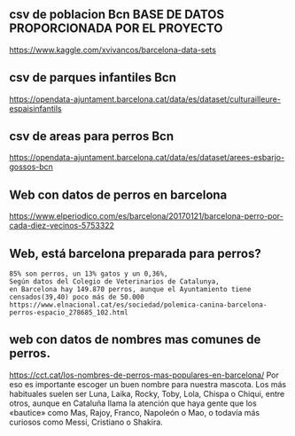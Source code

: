 ## csv de poblacion Bcn BASE DE DATOS PROPORCIONADA POR EL PROYECTO
https://www.kaggle.com/xvivancos/barcelona-data-sets

## csv de parques infantiles Bcn
https://opendata-ajuntament.barcelona.cat/data/es/dataset/culturailleure-espaisinfantils

## csv de areas para perros Bcn
https://opendata-ajuntament.barcelona.cat/data/es/dataset/arees-esbarjo-gossos-bcn

## Web con datos de perros en barcelona 
https://www.elperiodico.com/es/barcelona/20170121/barcelona-perro-por-cada-diez-vecinos-5753322

## Web, está barcelona preparada para perros?
    85% son perros, un 13% gatos y un 0,36%, 
    Según datos del Colegio de Veterinarios de Catalunya, 
    en Barcelona hay 149.870 perros, aunque el Ayuntamiento tiene censados(39,40) poco más de 50.000
    https://www.elnacional.cat/es/sociedad/polemica-canina-barcelona-perros-espacio_278685_102.html

## web con datos de nombres mas comunes de perros.
https://cct.cat/los-nombres-de-perros-mas-populares-en-barcelona/
    Por eso es importante escoger un buen nombre para nuestra mascota. 
    Los más habituales suelen ser Luna, Laika, Rocky, Toby, Lola, Chispa o Chiqui, entre otros, 
    aunque en Cataluña llama la atención que haya gente que los «bautice» como Mas, Rajoy, Franco, Napoleón o Mao, 
    o todavía más curiosos como Messi, Cristiano o Shakira.